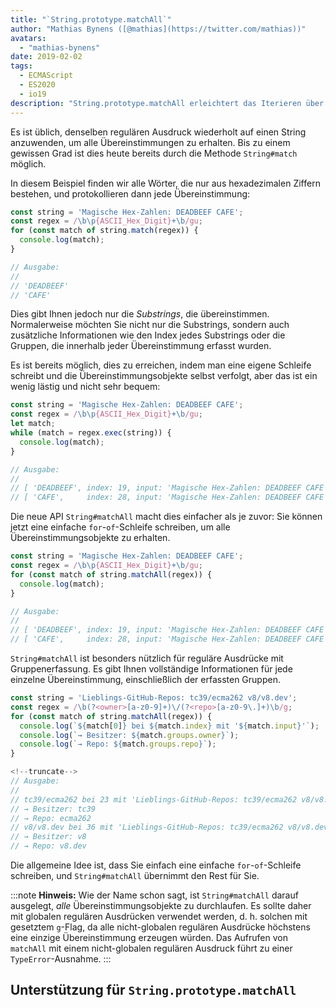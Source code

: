 ```yaml
---
title: "`String.prototype.matchAll`"
author: "Mathias Bynens ([@mathias](https://twitter.com/mathias))"
avatars:
  - "mathias-bynens"
date: 2019-02-02
tags:
  - ECMAScript
  - ES2020
  - io19
description: "String.prototype.matchAll erleichtert das Iterieren über alle Übereinstimmungsobjekte, die ein bestimmter regulärer Ausdruck erzeugt."
---
```

Es ist üblich, denselben regulären Ausdruck wiederholt auf einen String anzuwenden, um alle Übereinstimmungen zu erhalten. Bis zu einem gewissen Grad ist dies heute bereits durch die Methode `String#match` möglich.

In diesem Beispiel finden wir alle Wörter, die nur aus hexadezimalen Ziffern bestehen, und protokollieren dann jede Übereinstimmung:

```js
const string = 'Magische Hex-Zahlen: DEADBEEF CAFE';
const regex = /\b\p{ASCII_Hex_Digit}+\b/gu;
for (const match of string.match(regex)) {
  console.log(match);
}

// Ausgabe:
//
// 'DEADBEEF'
// 'CAFE'
```

Dies gibt Ihnen jedoch nur die _Substrings_, die übereinstimmen. Normalerweise möchten Sie nicht nur die Substrings, sondern auch zusätzliche Informationen wie den Index jedes Substrings oder die Gruppen, die innerhalb jeder Übereinstimmung erfasst wurden.

Es ist bereits möglich, dies zu erreichen, indem man eine eigene Schleife schreibt und die Übereinstimmungsobjekte selbst verfolgt, aber das ist ein wenig lästig und nicht sehr bequem:

```js
const string = 'Magische Hex-Zahlen: DEADBEEF CAFE';
const regex = /\b\p{ASCII_Hex_Digit}+\b/gu;
let match;
while (match = regex.exec(string)) {
  console.log(match);
}

// Ausgabe:
//
// [ 'DEADBEEF', index: 19, input: 'Magische Hex-Zahlen: DEADBEEF CAFE' ]
// [ 'CAFE',     index: 28, input: 'Magische Hex-Zahlen: DEADBEEF CAFE' ]
```

Die neue API `String#matchAll` macht dies einfacher als je zuvor: Sie können jetzt eine einfache `for`-`of`-Schleife schreiben, um alle Übereinstimmungsobjekte zu erhalten.

```js
const string = 'Magische Hex-Zahlen: DEADBEEF CAFE';
const regex = /\b\p{ASCII_Hex_Digit}+\b/gu;
for (const match of string.matchAll(regex)) {
  console.log(match);
}

// Ausgabe:
//
// [ 'DEADBEEF', index: 19, input: 'Magische Hex-Zahlen: DEADBEEF CAFE' ]
// [ 'CAFE',     index: 28, input: 'Magische Hex-Zahlen: DEADBEEF CAFE' ]
```

`String#matchAll` ist besonders nützlich für reguläre Ausdrücke mit Gruppenerfassung. Es gibt Ihnen vollständige Informationen für jede einzelne Übereinstimmung, einschließlich der erfassten Gruppen.

```js
const string = 'Lieblings-GitHub-Repos: tc39/ecma262 v8/v8.dev';
const regex = /\b(?<owner>[a-z0-9]+)\/(?<repo>[a-z0-9\.]+)\b/g;
for (const match of string.matchAll(regex)) {
  console.log(`${match[0]} bei ${match.index} mit '${match.input}'`);
  console.log(`→ Besitzer: ${match.groups.owner}`);
  console.log(`→ Repo: ${match.groups.repo}`);
}

<!--truncate-->
// Ausgabe:
//
// tc39/ecma262 bei 23 mit 'Lieblings-GitHub-Repos: tc39/ecma262 v8/v8.dev'
// → Besitzer: tc39
// → Repo: ecma262
// v8/v8.dev bei 36 mit 'Lieblings-GitHub-Repos: tc39/ecma262 v8/v8.dev'
// → Besitzer: v8
// → Repo: v8.dev
```

Die allgemeine Idee ist, dass Sie einfach eine einfache `for`-`of`-Schleife schreiben, und `String#matchAll` übernimmt den Rest für Sie.

:::note
**Hinweis:** Wie der Name schon sagt, ist `String#matchAll` darauf ausgelegt, _alle_ Übereinstimmungsobjekte zu durchlaufen. Es sollte daher mit globalen regulären Ausdrücken verwendet werden, d. h. solchen mit gesetztem `g`-Flag, da alle nicht-globalen regulären Ausdrücke höchstens eine einzige Übereinstimmung erzeugen würden. Das Aufrufen von `matchAll` mit einem nicht-globalen regulären Ausdruck führt zu einer `TypeError`-Ausnahme.
:::

## Unterstützung für `String.prototype.matchAll`

<feature-support chrome="73 /blog/v8-release-73#string.prototype.matchall"
                 firefox="67"
                 safari="13"
                 nodejs="12"
                 babel="ja https://github.com/zloirock/core-js#ecmascript-string-and-regexp"></feature-support>
